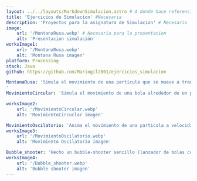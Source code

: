 ```yaml
---
layout: ../../layouts/MarkdownSimulacion.astro # A donde hace referencia
title: 'Ejercicios de Simulacion' #Necesaria
description: 'Proyectos para la asignatura de Simulacion' # Necesario
image:
    url: '/MontanaRusa.webp' # Necesaria para la presentacion
    alt: 'Presentacion simulación'
worksImage1:
    url: '/MontanaRusa.webp'
    alt: 'Montana Rusa imagen'
platform: Processing
stack: Java
github: https://github.com/Mariogil2001/ejercicios_simulacion

MontanaRusa: 'Simula el movimiento de una partícula que se mueve a tramos de velocidad (ej. con pendientes distintas en cada tramo y velocidades en función de las pendientes). Además añadido aceleración en los tramos.
'
MovimientoCircular: 'Simula el movimiento de una bola alrededor de un punto situado a una distancia r de la bola. Da una vuelta por segundo.'

worksImage2:
    url: '/MovimientoCircular.webp'
    alt: 'MovimientoCircuclar imagen'

MovimientoOscilatorio: 'Anima el movimiento de una particula a velocidad v sobre l función osciladora.'
worksImage3:
    url: '/MovimientoOscilatorio.webp'
    alt: 'Movimiento Oscilatorio imagen'

Bubble_shooter: 'Hecho un bubble-shooter sencillo (lanzador de bolas con velocidad constante).'
worksImage4:
    url: '/Bubble_shooter.webp'
    alt: 'Bubble shooter imagen'
---
```


